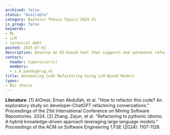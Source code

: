```yaml
---
archived: false
status: "Available"
category: Bachelor Thesis Topics 2024-25
is_group: false
keywords:
- ML
- LLM
- technical debt
posted: 2025-07-01
description: Develop an AI-based tool that suggests and automates refactoring in Java projects. The focus will be on improving code smells like long methods or God classes while evaluating the tool’s effectiveness in reducing technical debt.
contact:
  header: Supervisor(s)
  members:
  - s.k.pandey@rug.nl
title: Automating Code Refactoring Using LLM-Based Models
types:
- BSc thesis
---
```


**Literature**:
[1] AlOmar, Eman Abdullah, et al. "How to refactor this code? An exploratory study on developer-ChatGPT refactoring conversations." Proceedings of the 21st International Conference on Mining Software Repositories. 2024.
[2] Zhang, Zejun, et al. "Refactoring to pythonic idioms: A hybrid knowledge-driven approach leveraging large language models." Proceedings of the ACM on Software Engineering 1.FSE (2024): 1107-1128.

